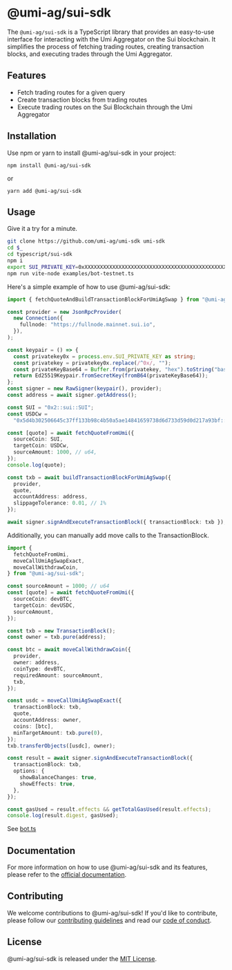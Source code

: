 # @umi-ag/sui-sdk

The `@umi-ag/sui-sdk` is a TypeScript library that provides an easy-to-use
interface for interacting with the Umi Aggregator on the Sui blockchain. It
simplifies the process of fetching trading routes, creating transaction blocks,
and executing trades through the Umi Aggregator.

## Features

- Fetch trading routes for a given query
- Create transaction blocks from trading routes
- Execute trading routes on the Sui Blockchain through the Umi Aggregator

## Installation

Use npm or yarn to install @umi-ag/sui-sdk in your project:

```
npm install @umi-ag/sui-sdk
```

or

```
yarn add @umi-ag/sui-sdk
```

## Usage

Give it a try for a minute.

```sh
git clone https://github.com/umi-ag/umi-sdk umi-sdk
cd $_
cd typescript/sui-sdk
npm i
export SUI_PRIVATE_KEY=0xXXXXXXXXXXXXXXXXXXXXXXXXXXXXXXXXXXXXXXXXXXXXXXXXXXXXXXXXXXXXXXXX
npm run vite-node examples/bot-testnet.ts
```

Here's a simple example of how to use @umi-ag/sui-sdk:

```typescript
import { fetchQuoteAndBuildTransactionBlockForUmiAgSwap } from "@umi-ag/sui-sdk";

const provider = new JsonRpcProvider(
  new Connection({
    fullnode: "https://fullnode.mainnet.sui.io",
  }),
);

const keypair = () => {
  const privatekey0x = process.env.SUI_PRIVATE_KEY as string;
  const privatekey = privatekey0x.replace(/^0x/, "");
  const privateKeyBase64 = Buffer.from(privatekey, "hex").toString("base64");
  return Ed25519Keypair.fromSecretKey(fromB64(privateKeyBase64));
};
const signer = new RawSigner(keypair(), provider);
const address = await signer.getAddress();

const SUI = "0x2::sui::SUI";
const USDCw =
  "0x5d4b302506645c37ff133b98c4b50a5ae14841659738d6d733d59d0d217a93bf::coin::COIN";

const [quote] = await fetchQuoteFromUmi({
  sourceCoin: SUI,
  targetCoin: USDCw,
  sourceAmount: 1000, // u64,
});
console.log(quote);

const txb = await buildTransactionBlockForUmiAgSwap({
  provider,
  quote,
  accountAddress: address,
  slippageTolerance: 0.01, // 1%
});

await signer.signAndExecuteTransactionBlock({ transactionBlock: txb });
```

Additionally, you can manually add move calls to the TransactionBlock.

```typescript
import {
  fetchQuoteFromUmi,
  moveCallUmiAgSwapExact,
  moveCallWithdrawCoin,
} from "@umi-ag/sui-sdk";

const sourceAmount = 1000; // u64
const [quote] = await fetchQuoteFromUmi({
  sourceCoin: devBTC,
  targetCoin: devUSDC,
  sourceAmount,
});

const txb = new TransactionBlock();
const owner = txb.pure(address);

const btc = await moveCallWithdrawCoin({
  provider,
  owner: address,
  coinType: devBTC,
  requiredAmount: sourceAmount,
  txb,
});

const usdc = moveCallUmiAgSwapExact({
  transactionBlock: txb,
  quote,
  accountAddress: owner,
  coins: [btc],
  minTargetAmount: txb.pure(0),
});
txb.transferObjects([usdc], owner);

const result = await signer.signAndExecuteTransactionBlock({
  transactionBlock: txb,
  options: {
    showBalanceChanges: true,
    showEffects: true,
  },
});

const gasUsed = result.effects && getTotalGasUsed(result.effects);
console.log(result.digest, gasUsed);
```

See
[bot.ts](https://github.com/umi-ag/umi-sdk/typescript/sui-sdk/scripts/bot.ts)

## Documentation

For more information on how to use @umi-ag/sui-sdk and its features, please
refer to the [official documentation](https://docs.umi.ag).

## Contributing

We welcome contributions to @umi-ag/sui-sdk! If you'd like to contribute, please
follow our
[contributing guidelines](https://sui-sdk-ts.example.com/contributing) and read
our [code of conduct](https://sui-sdk-ts.example.com/code-of-conduct).

## License

@umi-ag/sui-sdk is released under the [MIT License](LICENSE).
